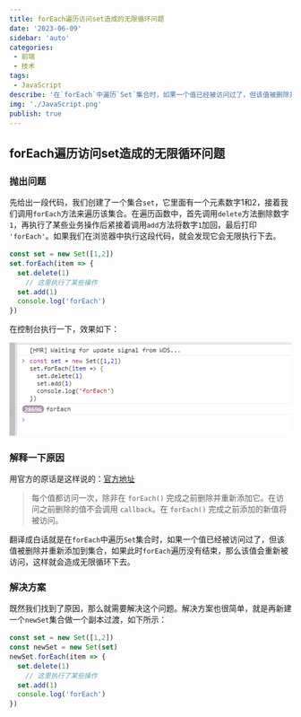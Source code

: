 ```yaml
---
title: forEach遍历访问set造成的无限循环问题
date: '2023-06-09'
sidebar: 'auto'
categories:
 - 前端
 - 技术
tags:
 - JavaScript
describe: '在`forEach`中遍历`Set`集合时，如果一个值已经被访问过了，但该值被删除并重新添加到集合，如果此时`forEach`遍历没有结束，那么该值会重新被访问，这样就会造成无限循环下去。'
img: './JavaScript.png'
publish: true
---
```

## forEach遍历访问set造成的无限循环问题

### 抛出问题

先给出一段代码，我们创建了一个集合`set`，它里面有一个元素数字1和2，接着我们调用`forEach`方法来遍历该集合。在遍历函数中，首先调用`delete`方法删除数字`1`，再执行了某些业务操作后紧接着调用`add`方法将数字`1`加回，最后打印 `'forEach'`。如果我们在浏览器中执行这段代码，就会发现它会无限执行下去。

```js
const set = new Set([1,2])
set.forEach(item => {
  set.delete(1)
	// 这里执行了某些操作
  set.add(1)
  console.log('forEach')
})
```
在控制台执行一下，效果如下：

![无限循环](./imgs/foreach.png)

### 解释一下原因

用官方的原话是这样说的：[官方地址](https://developer.mozilla.org/zh-CN/docs/Web/JavaScript/Reference/Global_Objects/Set/forEach)
>每个值都访问一次，除非在 `forEach()` 完成之前删除并重新添加它。在访问之前删除的值不会调用 `callback`。在 `forEach()` 完成之前添加的新值将被访问。

翻译成白话就是在`forEach`中遍历`Set`集合时，如果一个值已经被访问过了，但该值被删除并重新添加到集合，如果此时`forEach`遍历没有结束，那么该值会重新被访问，这样就会造成无限循环下去。

### 解决方案

既然我们找到了原因，那么就需要解决这个问题。解决方案也很简单，就是再新建一个`newSet`集合做一个副本过渡，如下所示：

```js
const set = new Set([1,2])
const newSet = new Set(set)
newSet.forEach(item => {
  set.delete(1)
	// 这里执行了某些操作
  set.add(1)
  console.log('forEach')
})
```